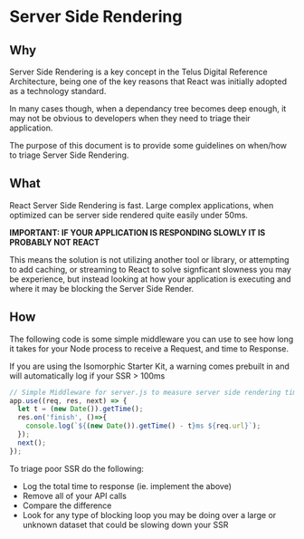 # Server Side Rendering

## Why

Server Side Rendering is a key concept in the Telus Digital Reference Architecture, being one of the key reasons that React was initially adopted as a technology standard.

In many cases though, when a dependancy tree becomes deep enough, it may not be obvious to developers when they need to triage their application.

The purpose of this document is to provide some guidelines on when/how to triage Server Side Rendering.

## What

React Server Side Rendering is fast. Large complex applications, when optimized can be server side rendered quite easily under 50ms.

**IMPORTANT: IF YOUR APPLICATION IS RESPONDING SLOWLY IT IS PROBABLY NOT REACT**

This means the solution is not utilizing another tool or library, or attempting to add caching, or streaming to React to solve signficant slowness you may be experience, but instead looking at how your application is executing and where it may be blocking the Server Side Render.

## How

The following code is some simple middleware you can use to see how long it takes for your Node process to receive a Request, and time to Response.

If you are using the Isomorphic Starter Kit, a warning comes prebuilt in and will automatically log if your SSR > 100ms
```js
// Simple Middleware for server.js to measure server side rendering time (ms)
app.use((req, res, next) => {
  let t = (new Date()).getTime();
  res.on('finish', ()=>{
    console.log(`${(new Date()).getTime() - t}ms ${req.url}`);
  });
  next();
});
```

To triage poor SSR do the following:
- Log the total time to response (ie. implement the above)
- Remove all of your API calls
- Compare the difference
- Look for any type of blocking loop you may be doing over a large or unknown dataset that could be slowing down your SSR
